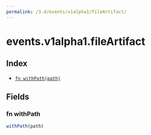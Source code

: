```yaml
---
permalink: /3.4/events/v1alpha1/fileArtifact/
---
```


# events.v1alpha1.fileArtifact



## Index

* [`fn withPath(path)`](#fn-withpath)

## Fields

### fn withPath

```ts
withPath(path)
```

